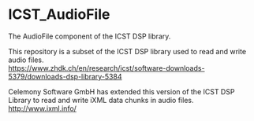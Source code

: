 # ICST_AudioFile
The AudioFile component of the ICST DSP library. 

This repository is a subset of the ICST DSP library used to read and write audio files.<br>
https://www.zhdk.ch/en/research/icst/software-downloads-5379/downloads-dsp-library-5384

Celemony Software GmbH has extended this version of the ICST DSP Library
to read and write iXML data chunks in audio files.<br>
http://www.ixml.info/
